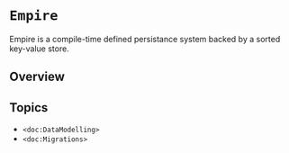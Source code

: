# ``Empire``

Empire is a compile-time defined persistance system backed by a sorted key-value store.

## Overview

## Topics

- ``<doc:DataModelling>``
- ``<doc:Migrations>``

